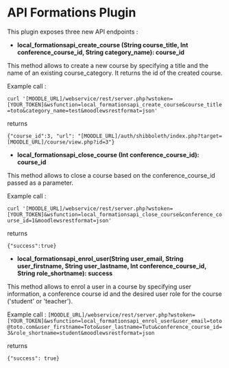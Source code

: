 # API Formations Plugin

This plugin exposes three new API endpoints :

- **local_formationsapi_create_course (String course_title, Int conference_course_id, String category_name): course_id**

This method allows to create a new course by specifying a title and the name of an existing course_category. It returns the id of the created course.

Example call :

`curl '[MOODLE_URL]/webservice/rest/server.php?wstoken=[YOUR_TOKEN]&wsfunction=local_formationsapi_create_course&course_title=toto&category_name=test&moodlewsrestformat=json'`

returns 

`{"course_id":3, "url": "[MOODLE_URL]/auth/shibboleth/index.php?target=[MOODLE_URL]/course/view.php?id=3"}`

- **local_formationsapi_close_course (Int conference_course_id): course_id**

This method allows to close a course based on the conference_course_id passed as a parameter.

Example call :

`curl '[MOODLE_URL]/webservice/rest/server.php?wstoken=[YOUR_TOKEN]&wsfunction=local_formationsapi_close_course&conference_course_id=1&moodlewsrestformat=json'`

returns

`{"success":true}`


- **local_formationsapi_enrol_user(String user_email, String user_firstname, String user_lastname, Int conference_course_id, String role_shortname): success**

This method allows to enrol a user in a course by specifying user information, a conference course id and the desired user role for the course ('student' or 'teacher').

Example call :
`[MOODLE_URL]/webservice/rest/server.php?wstoken=[YOUR_TOKEN]&wsfunction=local_formationsapi_enrol_user&user_email=toto@toto.com&user_firstname=Toto&user_lastname=Tutu&conference_course_id=3&role_shortname=student&moodlewsrestformat=json`

returns 

`{"success": true}`
